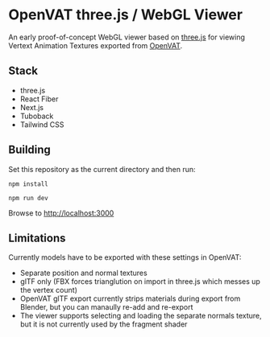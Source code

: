 # OpenVAT three.js / WebGL Viewer

An early proof-of-concept WebGL viewer based on [three.js](https://threejs.org/) for viewing
Vertext Animation Textures exported from [OpenVAT](https://openvat.org/).

## Stack
* three.js
* React Fiber
* Next.js
* Tuboback
* Tailwind CSS

## Building

Set this repository as the current directory and then run:

```shell
npm install
```

```shell
npm run dev
```

Browse to [http://localhost:3000](http://localhost:3000)

## Limitations

Currently models have to be exported with these settings in OpenVAT:
* Separate position and normal textures
* glTF only (FBX forces trianglution on import in three.js which messes up the vertex count)
* OpenVAT glTF export currently strips materials during export from Blender, but you can manaully re-add and re-export
* The viewer supports selecting and loading the separate normals texture, but it is not currently used by the fragment shader